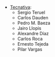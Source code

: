 - [Tecnativa](https://www.tecnativa.com):
  - Sergio Teruel
  - Carlos Dauden
  - Pedro M. Baeza
  - Jairo Llopis
  - Alexandre Díaz
  - Carlos Roca
  - Ernesto Tejeda
  - Pilar Vargas
